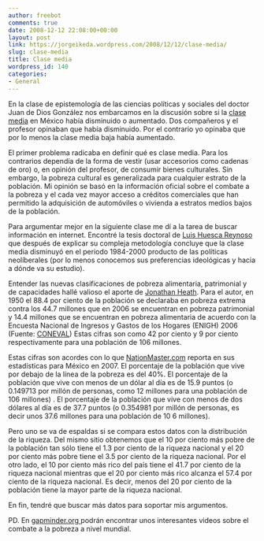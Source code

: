 ```yaml
---
author: freebot
comments: true
date: 2008-12-12 22:08:00+00:00
layout: post
link: https://jorgeikeda.wordpress.com/2008/12/12/clase-media/
slug: clase-media
title: Clase media
wordpress_id: 140
categories:
- General
---
```


En la clase de epistemología de las ciencias políticas y sociales del doctor Juan de Dios González  nos embarcamos en la discusión sobre si la [clase media](http://es.wikipedia.org/wiki/Clase_media) en México había disminuido o aumentado. Dos compañeros y el profesor opinaban que había disminuido. Por el contrario yo opinaba que por lo menos la clase media baja había aumentado.

El primer problema radicaba en definir qué es clase media. Para los contrarios dependía de la forma de vestir (usar accesorios como cadenas de oro) o, en opinión del profesor, de consumir bienes culturales. Sin embargo, la pobreza cultural es generalizada para cualquier estrato de la población. Mi opinión se basó en la información oficial sobre el combate a la pobreza y el cada vez mayor acceso a créditos comerciales que han permitido la adquisición de automóviles o vivienda  a estratos medios bajos de la población.

Para argumentar mejor en la siguiente clase me dí a la tarea de buscar información en internet. Encontré la tesis doctoral de [Luis Huesca Reynoso](http://selene.uab.es/dep-economia-aplicada/docsRecerca/Huesca-02-2004.pdf) que después de explicar su compleja metodología concluye que la clase media disminuyó en el periodo 1984-2000 producto de las políticas neolíberales (por lo menos conocemos sus preferencias ideológicas y  hacia a dónde va su estudio).

Entender las nuevas clasificaciones de pobreza alimentaria, patrimonial y de capacidades hallé valioso el aporte de [Jonathan Heath](http://www.jonathanheath.net/index.php?option=com_content&task=view&id=1013&Itemid=97). Para el autor, en 1950 el 88.4 por ciento de la población se declaraba en pobreza extrema contra los 44.7 millones que en 2006 se encuentran en pobreza patrimonial y 14.4 millones que se encuentran en pobreza alimentaria de acuerdo con la Encuesta Nacional de Ingresos y Gastos de los Hogares (ENIGH) 2006 (Fuente: [CONEVAL](http://www.coneval.gob.mx/coneval2/htmls/medicion_pobreza/HomeMedicionPobreza.jsp?categorias=MED_POBREZA,MED_POBREZA-med_pob_ingre)) Estas cifras son como 42 por ciento y 9 por ciento respectivamente para una población de 106 millones.

Estas cifras son acordes con lo que [NationMaster.com](http://www.nationmaster.com/red/country/mx-mexico/eco-economy&all=1) reporta en sus estadísticas para México en 2007. El porcentaje de la población que vive por debajo de la línea de la pobreza es del 40%. El porcentaje de la población que vive con menos de un dólar al día es de 15.9 puntos (o 0.149713 por millón de personas, como 12 millones para una población de 106 millones) . El porcentaje de la población que vive con menos de dos dólares al día es de 37.7 puntos (o 0.354981 por millón de personas, es decir unos 37.6 millones para una población de 10 6 millones).

Pero uno se va de espaldas si se compara estos datos con la distribución de la riqueza. Del mismo sitio obtenemos que el 10 por ciento más pobre de la población tan sólo tiene el 1.3 por ciento de la riqueza nacional  y el 20 por ciento más pobre tiene el 3.5 por ciento de la riqueza nacional. Por el otro lado, el 10 por ciento más rico del país tiene el 41.7 por ciento de la riqueza nacional mientras que el 20 por ciento más rico alcanza el 57.4 por ciento de la riqueza nacional. Es decir, menos del 20 por ciento de la población tiene la mayor parte de la riqueza nacional.

En fin, tendré que buscar más datos para soportar mis argumentos.

PD. En [gapminder.org ](http://www.gapminder.org/) podrán encontrar unos interesantes videos sobre el combate a la pobreza a nivel mundial.


